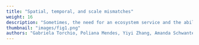 ```yaml
---
title: "Spatial, temporal, and scale mismatches"
weight: 16
description: "Sometimes, the need for an ecosystem service and the ability of the environment to provide that service don't match up. Here we discuss mismatches occurring across space, time and scale."
thumbnail: "images/fig1.png"
authors: "Gabriela Torchio, Poliana Mendes, Yiyi Zhang, Amanda Schwantes"
---
```

